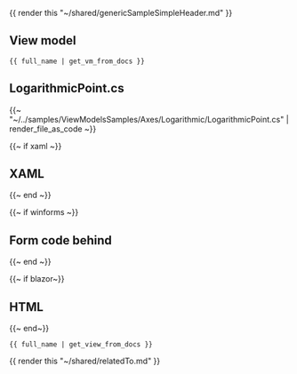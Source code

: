 {{ render this "~/shared/genericSampleSimpleHeader.md" }}

## View model

```
{{ full_name | get_vm_from_docs }}
```

## LogarithmicPoint.cs

{{~ "~/../samples/ViewModelsSamples/Axes/Logarithmic/LogarithmicPoint.cs" | render_file_as_code ~}}

{{~ if xaml ~}}
## XAML
{{~ end ~}}

{{~ if winforms ~}}
## Form code behind
{{~ end ~}}

{{~ if blazor~}}
## HTML
{{~ end~}}

```
{{ full_name | get_view_from_docs }}
```

{{ render this "~/shared/relatedTo.md" }}